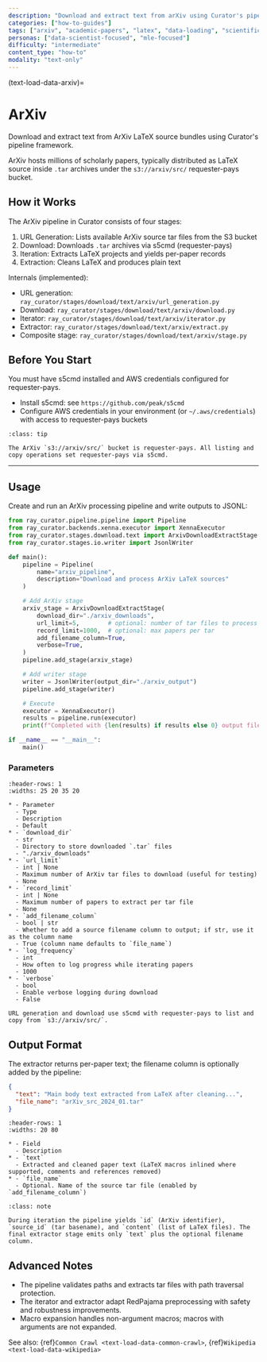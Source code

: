```yaml
---
description: "Download and extract text from arXiv using Curator's pipeline framework"
categories: ["how-to-guides"]
tags: ["arxiv", "academic-papers", "latex", "data-loading", "scientific-data"]
personas: ["data-scientist-focused", "mle-focused"]
difficulty: "intermediate"
content_type: "how-to"
modality: "text-only"
---
```


(text-load-data-arxiv)=

# ArXiv

Download and extract text from ArXiv LaTeX source bundles using Curator's pipeline framework.

ArXiv hosts millions of scholarly papers, typically distributed as LaTeX source inside `.tar` archives under the `s3://arxiv/src/` requester-pays bucket.

## How it Works

The ArXiv pipeline in Curator consists of four stages:

1. URL Generation: Lists available ArXiv source tar files from the S3 bucket
2. Download: Downloads `.tar` archives via s5cmd (requester-pays)
3. Iteration: Extracts LaTeX projects and yields per-paper records
4. Extraction: Cleans LaTeX and produces plain text

Internals (implemented):

- URL generation: `ray_curator/stages/download/text/arxiv/url_generation.py`
- Download: `ray_curator/stages/download/text/arxiv/download.py`
- Iterator: `ray_curator/stages/download/text/arxiv/iterator.py`
- Extractor: `ray_curator/stages/download/text/arxiv/extract.py`
- Composite stage: `ray_curator/stages/download/text/arxiv/stage.py`

## Before You Start

You must have s5cmd installed and AWS credentials configured for requester-pays.

- Install s5cmd: see `https://github.com/peak/s5cmd`
- Configure AWS credentials in your environment (or `~/.aws/credentials`) with access to requester-pays buckets

```{admonition} S3 Requester Pays
:class: tip

The ArXiv `s3://arxiv/src/` bucket is requester-pays. All listing and copy operations set requester-pays via s5cmd.
```

---

## Usage

Create and run an ArXiv processing pipeline and write outputs to JSONL:

```python
from ray_curator.pipeline.pipeline import Pipeline
from ray_curator.backends.xenna.executor import XennaExecutor
from ray_curator.stages.download.text import ArxivDownloadExtractStage
from ray_curator.stages.io.writer import JsonlWriter

def main():
    pipeline = Pipeline(
        name="arxiv_pipeline",
        description="Download and process ArXiv LaTeX sources"
    )

    # Add ArXiv stage
    arxiv_stage = ArxivDownloadExtractStage(
        download_dir="./arxiv_downloads",
        url_limit=5,        # optional: number of tar files to process
        record_limit=1000,  # optional: max papers per tar
        add_filename_column=True,
        verbose=True,
    )
    pipeline.add_stage(arxiv_stage)

    # Add writer stage
    writer = JsonlWriter(output_dir="./arxiv_output")
    pipeline.add_stage(writer)

    # Execute
    executor = XennaExecutor()
    results = pipeline.run(executor)
    print(f"Completed with {len(results) if results else 0} output files")

if __name__ == "__main__":
    main()
```

### Parameters

```{list-table} ArxivDownloadExtractStage Parameters
:header-rows: 1
:widths: 25 20 35 20

* - Parameter
  - Type
  - Description
  - Default
* - `download_dir`
  - str
  - Directory to store downloaded `.tar` files
  - "./arxiv_downloads"
* - `url_limit`
  - int | None
  - Maximum number of ArXiv tar files to download (useful for testing)
  - None
* - `record_limit`
  - int | None
  - Maximum number of papers to extract per tar file
  - None
* - `add_filename_column`
  - bool | str
  - Whether to add a source filename column to output; if str, use it as the column name
  - True (column name defaults to `file_name`)
* - `log_frequency`
  - int
  - How often to log progress while iterating papers
  - 1000
* - `verbose`
  - bool
  - Enable verbose logging during download
  - False
```

```{note}
URL generation and download use s5cmd with requester-pays to list and copy from `s3://arxiv/src/`.
```

## Output Format

The extractor returns per-paper text; the filename column is optionally added by the pipeline:

```json
{
  "text": "Main body text extracted from LaTeX after cleaning...",
  "file_name": "arXiv_src_2024_01.tar"  
}
```

```{list-table} Output Fields
:header-rows: 1
:widths: 20 80

* - Field
  - Description
* - `text`
  - Extracted and cleaned paper text (LaTeX macros inlined where supported, comments and references removed)
* - `file_name`
  - Optional. Name of the source tar file (enabled by `add_filename_column`)
```

```{admonition} Intermediate Fields
:class: note

During iteration the pipeline yields `id` (ArXiv identifier), `source_id` (tar basename), and `content` (list of LaTeX files). The final extractor stage emits only `text` plus the optional filename column.
```

## Advanced Notes

- The pipeline validates paths and extracts tar files with path traversal protection.
- The iterator and extractor adapt RedPajama preprocessing with safety and robustness improvements.
- Macro expansion handles non-argument macros; macros with arguments are not expanded.

See also: {ref}`Common Crawl <text-load-data-common-crawl>`, {ref}`Wikipedia <text-load-data-wikipedia>`
